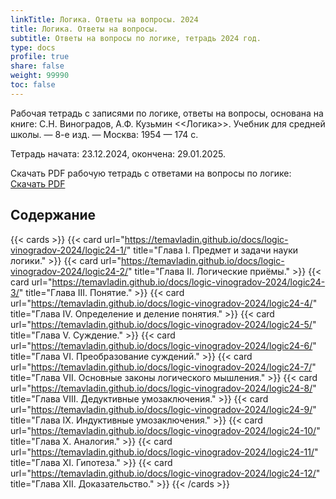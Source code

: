 ```yaml
---
linkTitle: Логика. Ответы на вопросы. 2024
title: Логика. Ответы на вопросы.
subtitle: Ответы на вопросы по логике, тетрадь 2024 год.
type: docs
profile: true
share: false
weight: 99990
toc: false
---
```


Рабочая тетрадь с записями по логике, ответы на вопросы, основана на книге: С.Н. Виноградов, А.Ф. Кузьмин <<Логика>>. Учебник для средней школы. — 8-е изд. — Москва: 1954 — 174 c.

Тетрадь начата: 23.12.2024, окончена: 29.01.2025.

Скачать PDF рабочую тетрадь с ответами на вопросы по логике: [Скачать PDF](/uploads/Logika-Vladin-2024.pdf)

## Содержание

{{< cards >}}
  {{< card url="https://temavladin.github.io/docs/logic-vinogradov-2024/logic24-1/" title="Глава I. Предмет и задачи науки логики." >}}
  {{< card url="https://temavladin.github.io/docs/logic-vinogradov-2024/logic24-2/" title="Глава II. Логические приёмы." >}}
  {{< card url="https://temavladin.github.io/docs/logic-vinogradov-2024/logic24-3/" title="Глава III. Понятие." >}}
  {{< card url="https://temavladin.github.io/docs/logic-vinogradov-2024/logic24-4/" title="Глава IV. Определение и деление понятия." >}}
  {{< card url="https://temavladin.github.io/docs/logic-vinogradov-2024/logic24-5/" title="Глава V. Суждение." >}}
  {{< card url="https://temavladin.github.io/docs/logic-vinogradov-2024/logic24-6/" title="Глава VI. Преобразование суждений." >}}
  {{< card url="https://temavladin.github.io/docs/logic-vinogradov-2024/logic24-7/" title="Глава VII. Основные законы логического мышления." >}}
  {{< card url="https://temavladin.github.io/docs/logic-vinogradov-2024/logic24-8/" title="Глава VIII. Дедуктивные умозаключения." >}}
  {{< card url="https://temavladin.github.io/docs/logic-vinogradov-2024/logic24-9/" title="Глава IX. Индуктивные умозаключения." >}}
  {{< card url="https://temavladin.github.io/docs/logic-vinogradov-2024/logic24-10/" title="Глава X. Аналогия." >}}
  {{< card url="https://temavladin.github.io/docs/logic-vinogradov-2024/logic24-11/" title="Глава XI. Гипотеза." >}}
  {{< card url="https://temavladin.github.io/docs/logic-vinogradov-2024/logic24-12/" title="Глава XII. Доказательство." >}}
{{< /cards >}}
